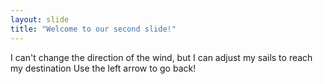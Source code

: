 ```yaml
---
layout: slide
title: "Welcome to our second slide!"
---
```

I can't change the direction of the wind, but I can adjust my sails to reach my destination
Use the left arrow to go back!
